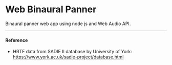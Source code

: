 # Web Binaural Panner
Binaural panner web app using node js and Web Audio API.

---



#### Reference
- HRTF data from SADIE II database by University of York: https://www.york.ac.uk/sadie-project/database.html
